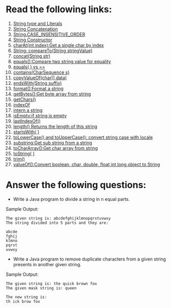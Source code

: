 # Read the following links:
<ol>
<li><a href="http://www.java2s.com/Book/Java/Essential-Classes/String_type_and_Literals.htm">String type and Literals</a></li>
<li><a href="http://www.java2s.com/Book/Java/Essential-Classes/String_Concatenation.htm">String Concatenation</a></li>
<li><a href="http://www.java2s.com/Book/Java/Essential-Classes/String_CASE_INSENSITIVE_ORDER.htm">String.CASE_INSENSITIVE_ORDER</a></li>
<li><a href="http://www.java2s.com/Book/Java/Essential-Classes/String_Constructor.htm">String Constructor</a></li>
<li><a href="http://www.java2s.com/Book/Java/Essential-Classes/charAt_int_index_Get_a_single_char_by_index.htm">charAt(int index):Get a single char by index</a></li>
<li><a href="http://www.java2s.com/Book/Java/Essential-Classes/String_compareTo_String_stringValue_.htm">String: compareTo(String stringValue)</a></li>
<li><a href="http://www.java2s.com/Book/Java/Essential-Classes/concat_String_str_.htm">concat(String str)</a></li>
<li><a href="http://www.java2s.com/Book/Java/Essential-Classes/equals__Compare_two_string_value_for_equality.htm">equals():Compare two string value for equality</a></li>
<li><a href="http://www.java2s.com/Book/Java/Essential-Classes/equals____vs_.htm">equals( ) vs ==</a></li>
<li><a href="http://www.java2s.com/Book/Java/Essential-Classes/contains_CharSequence_s_.htm">contains(CharSequence s)</a></li>
<li><a href="http://www.java2s.com/Book/Java/Essential-Classes/copyValueOf_char_data_.htm">copyValueOf(char[] data)</a></li>
<li><a href="http://www.java2s.com/Book/Java/Essential-Classes/endsWith_String_suffix_.htm">endsWith(String suffix)</a></li>
<li><a href="http://www.java2s.com/Book/Java/Essential-Classes/format__Format_a_string.htm">format():Format a string</a></li>
<li><a href="http://www.java2s.com/Book/Java/Essential-Classes/getBytes__Get_byte_array_from_string.htm">getBytes():Get byte array from string</a></li>
<li><a href="http://www.java2s.com/Book/Java/Essential-Classes/getChars__.htm">getChars()</a></li>
<li><a href="http://www.java2s.com/Book/Java/Essential-Classes/indexOf.htm">indexOf</a></li>
<li><a href="http://www.java2s.com/Book/Java/Essential-Classes/intern_a_string.htm">intern a string</a></li>
<li><a href="http://www.java2s.com/Book/Java/Essential-Classes/isEmptyif_string_is_empty.htm">isEmpty:if string is empty</a></li>
<li><a href="http://www.java2s.com/Book/Java/Essential-Classes/lastIndexOf__.htm">lastIndexOf()</a></li>
<li><a href="http://www.java2s.com/Book/Java/Essential-Classes/length___Returns_the_length_of_this_string.htm">length() Returns the length of this string</a></li>
<li><a href="http://www.java2s.com/Book/Java/Essential-Classes/startsWith___.htm">startsWith( )</a></li>
<li><a href="http://www.java2s.com/Book/Java/Essential-Classes/toLowerCase___and_toUpperCase___convert_string_case_with_locale.htm">toLowerCase() and toUpperCase(): convert string case with locale</a></li>
<li><a href="http://www.java2s.com/Book/Java/Essential-Classes/substringGet_sub_string_from_a_string.htm">substring:Get sub string from a string</a></li>
<li><a href="http://www.java2s.com/Book/Java/Essential-Classes/toCharArray__Get_char_array_from_string.htm">toCharArray():Get char array from string</a></li>
<li><a href="http://www.java2s.com/Book/Java/Essential-Classes/toString___.htm">toString( )</a></li>
<li><a href="http://www.java2s.com/Book/Java/Essential-Classes/trim__.htm">trim()</a></li>
<li><a href="http://www.java2s.com/Book/Java/Essential-Classes/valueOf__Convert_boolean_char_double_floatintlongobject_to_String.htm">valueOf():Convert boolean, char, double, float,int,long,object to String</a></li>
</ol>

# Answer the following questions:
* Write a Java program to divide a string in n equal parts. 

Sample Output:
```
The given string is: abcdefghijklmnopqrstuvwxy
The string divided into 5 parts and they are: 

abcde
fghij
klmno
pqrst
uvwxy
```
* Write a Java program to remove duplicate characters from a given string presents in another given string. 

Sample Output:
```
The given string is: the quick brown fox
The given mask string is: queen

The new string is: 
th ick brow fox
```

